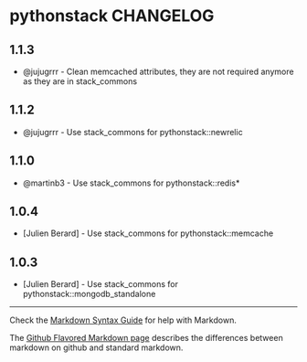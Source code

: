pythonstack CHANGELOG
=====================

1.1.3
-----
- @jujugrrr - Clean memcached attributes, they are not required anymore as they are in stack_commons

1.1.2
-----
- @jujugrrr - Use stack_commons for pythonstack::newrelic

1.1.0
-----

- @martinb3 - Use stack_commons for pythonstack::redis*

1.0.4
-----
- [Julien Berard] - Use stack_commons for pythonstack::memcache

1.0.3
-----
- [Julien Berard] - Use stack_commons for pythonstack::mongodb_standalone

- - -
Check the [Markdown Syntax Guide](http://daringfireball.net/projects/markdown/syntax) for help with Markdown.

The [Github Flavored Markdown page](http://github.github.com/github-flavored-markdown/) describes the differences between markdown on github and standard markdown.
